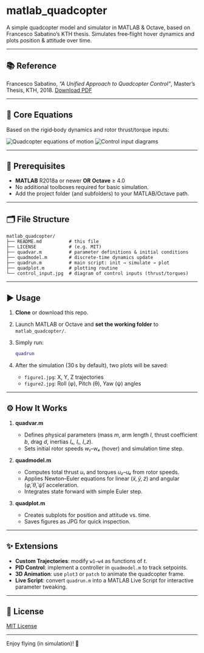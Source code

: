 # matlab\_quadcopter

A simple quadcopter model and simulator in MATLAB & Octave, based on Francesco Sabatino’s KTH thesis.
Simulates free‑flight hover dynamics and plots position & attitude over time.

---

## 📚 Reference

Francesco Sabatino, *“A Unified Approach to Quadcopter Control”*, Master’s Thesis, KTH, 2018.
[Download PDF](https://www.kth.se/polopoly_fs/1.588039.1550155544!/Thesis%20KTH%20-%20Francesco%20Sabatino.pdf)

---

## 📐 Core Equations

Based on the rigid‑body dynamics and rotor thrust/torque inputs:

![Quadcopter equations of motion](https://raw.githubusercontent.com/2black0/matlab_quadcopter/master/quad_equation.jpg)
![Control input diagrams](https://raw.githubusercontent.com/2black0/matlab_quadcopter/master/control_input.jpg)

---

## 🔧 Prerequisites

* **MATLAB** R2018a or newer **OR** **Octave** ≥ 4.0
* No additional toolboxes required for basic simulation.
* Add the project folder (and subfolders) to your MATLAB/Octave path.

---

## 🗂️ File Structure

```
matlab_quadcopter/
├── README.md          # this file
├── LICENSE            # (e.g. MIT)
├── quadvar.m          # parameter definitions & initial conditions
├── quadmodel.m        # discrete‑time dynamics update
├── quadrun.m          # main script: init → simulate → plot
├── quadplot.m         # plotting routine
└── control_input.jpg  # diagram of control inputs (thrust/torques)
```

---

## ▶️ Usage

1. **Clone** or download this repo.
2. Launch MATLAB or Octave and **set the working folder** to `matlab_quadcopter/`.
3. Simply run:

   ```matlab
   quadrun
   ```
4. After the simulation (30 s by default), two plots will be saved:

   * `figure1.jpg`: X, Y, Z trajectories
   * `figure2.jpg`: Roll (φ), Pitch (θ), Yaw (ψ) angles

---

## ⚙️ How It Works

1. **quadvar.m**

   * Defines physical parameters (mass *m*, arm length *l*, thrust coefficient *b*, drag *d*, inertias *Iₓ, Iᵧ, I\_z*).
   * Sets initial rotor speeds *w₁–w₄* (hover) and simulation time step.
2. **quadmodel.m**

   * Computes total thrust *u₁* and torques *u₂–u₄* from rotor speeds.
   * Applies Newton–Euler equations for linear (*ẍ, ÿ, z̈*) and angular (*φ̈, θ̈, ψ̈*) acceleration.
   * Integrates state forward with simple Euler step.
3. **quadplot.m**

   * Creates subplots for position and attitude vs. time.
   * Saves figures as JPG for quick inspection.

---

## ✨ Extensions

* **Custom Trajectories**: modify `w1–w4` as functions of *t*.
* **PID Control**: implement a controller in `quadmodel.m` to track setpoints.
* **3D Animation**: use `plot3` or `patch` to animate the quadcopter frame.
* **Live Script**: convert `quadrun.m` into a MATLAB Live Script for interactive parameter tweaking.

---

## 📄 License

[MIT License](LICENSE)

---

Enjoy flying (in simulation)! 🚁
